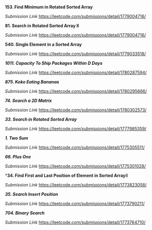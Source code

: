 **153. Find Minimum in Rotated Sorted Array**

*Submission Link*
https://leetcode.com/submissions/detail/1779004716/



**81. Search in Rotated Sorted Array II**

*Submission Link*
https://leetcode.com/submissions/detail/1779004716/



**540. Single Element in a Sorted Array**

*Submission Link*
https://leetcode.com/submissions/detail/1779033518/



***1011. Capacity To Ship Packages Within D Days***

*Submission Link*
https://leetcode.com/submissions/detail/1780287594/




***875. Koko Eating Bananas***

*Submission Link*
https://leetcode.com/submissions/detail/1780295666/



***74. Search a 2D Matrix***

*Submission Link*
https://leetcode.com/submissions/detail/1780302573/



***33. Search in Rotated Sorted Array***

*Submission Link*
https://leetcode.com/submissions/detail/1777985359/



***1. Two Sum***

*Submission Link*
https://leetcode.com/submissions/detail/1775305511/



***66. Plus One***

*Submission Link*
https://leetcode.com/submissions/detail/1775301028/



***34. Find First and Last Position of Element in Sorted Array**8

*Submission Link*
https://leetcode.com/submissions/detail/1773823058/



***35. Search Insert Position***

*Submission Link*
https://leetcode.com/submissions/detail/1773790211/



***704. Binary Search***

*Submission Link*
https://leetcode.com/submissions/detail/1773764710/
